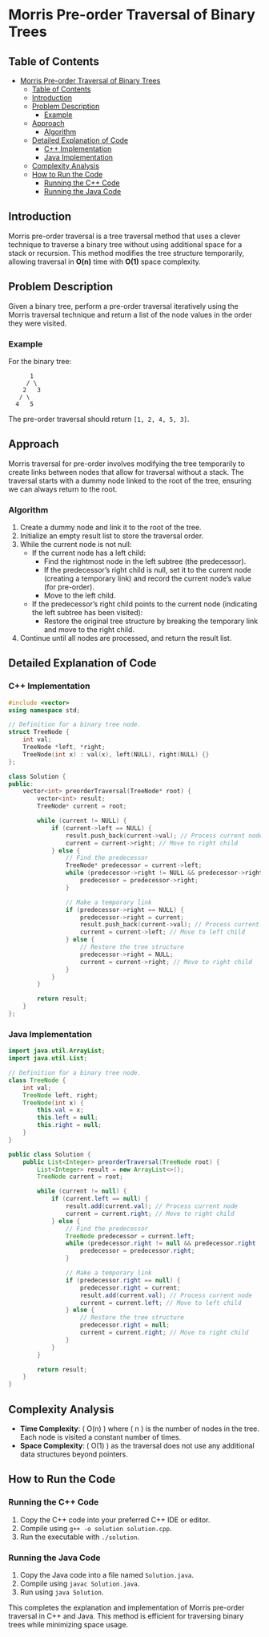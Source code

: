 # Morris Pre-order Traversal of Binary Trees

## Table of Contents

- [Morris Pre-order Traversal of Binary Trees](#morris-pre-order-traversal-of-binary-trees)
  - [Table of Contents](#table-of-contents)
  - [Introduction](#introduction)
  - [Problem Description](#problem-description)
    - [Example](#example)
  - [Approach](#approach)
    - [Algorithm](#algorithm)
  - [Detailed Explanation of Code](#detailed-explanation-of-code)
    - [C++ Implementation](#c-implementation)
    - [Java Implementation](#java-implementation)
  - [Complexity Analysis](#complexity-analysis)
  - [How to Run the Code](#how-to-run-the-code)
    - [Running the C++ Code](#running-the-c-code)
    - [Running the Java Code](#running-the-java-code)

## Introduction

Morris pre-order traversal is a tree traversal method that uses a clever technique to traverse a binary tree without using additional space for a stack or recursion. This method modifies the tree structure temporarily, allowing traversal in **O(n)** time with **O(1)** space complexity.

## Problem Description

Given a binary tree, perform a pre-order traversal iteratively using the Morris traversal technique and return a list of the node values in the order they were visited.

### Example

For the binary tree:

```plaintext
      1
     / \
    2   3
   / \
  4   5
```

The pre-order traversal should return `[1, 2, 4, 5, 3]`.

## Approach

Morris traversal for pre-order involves modifying the tree temporarily to create links between nodes that allow for traversal without a stack. The traversal starts with a dummy node linked to the root of the tree, ensuring we can always return to the root.

### Algorithm

1. Create a dummy node and link it to the root of the tree.
2. Initialize an empty result list to store the traversal order.
3. While the current node is not null:
   - If the current node has a left child:
     - Find the rightmost node in the left subtree (the predecessor).
     - If the predecessor’s right child is null, set it to the current node (creating a temporary link) and record the current node’s value (for pre-order).
     - Move to the left child.
   - If the predecessor’s right child points to the current node (indicating the left subtree has been visited):
     - Restore the original tree structure by breaking the temporary link and move to the right child.
4. Continue until all nodes are processed, and return the result list.

## Detailed Explanation of Code

### C++ Implementation

```cpp
#include <vector>
using namespace std;

// Definition for a binary tree node.
struct TreeNode {
    int val;
    TreeNode *left, *right;
    TreeNode(int x) : val(x), left(NULL), right(NULL) {}
};

class Solution {
public:
    vector<int> preorderTraversal(TreeNode* root) {
        vector<int> result;
        TreeNode* current = root;

        while (current != NULL) {
            if (current->left == NULL) {
                result.push_back(current->val); // Process current node
                current = current->right; // Move to right child
            } else {
                // Find the predecessor
                TreeNode* predecessor = current->left;
                while (predecessor->right != NULL && predecessor->right != current) {
                    predecessor = predecessor->right;
                }

                // Make a temporary link
                if (predecessor->right == NULL) {
                    predecessor->right = current;
                    result.push_back(current->val); // Process current node
                    current = current->left; // Move to left child
                } else {
                    // Restore the tree structure
                    predecessor->right = NULL;
                    current = current->right; // Move to right child
                }
            }
        }

        return result;
    }
};
```

### Java Implementation

```java
import java.util.ArrayList;
import java.util.List;

// Definition for a binary tree node.
class TreeNode {
    int val;
    TreeNode left, right;
    TreeNode(int x) {
        this.val = x;
        this.left = null;
        this.right = null;
    }
}

public class Solution {
    public List<Integer> preorderTraversal(TreeNode root) {
        List<Integer> result = new ArrayList<>();
        TreeNode current = root;

        while (current != null) {
            if (current.left == null) {
                result.add(current.val); // Process current node
                current = current.right; // Move to right child
            } else {
                // Find the predecessor
                TreeNode predecessor = current.left;
                while (predecessor.right != null && predecessor.right != current) {
                    predecessor = predecessor.right;
                }

                // Make a temporary link
                if (predecessor.right == null) {
                    predecessor.right = current;
                    result.add(current.val); // Process current node
                    current = current.left; // Move to left child
                } else {
                    // Restore the tree structure
                    predecessor.right = null;
                    current = current.right; // Move to right child
                }
            }
        }

        return result;
    }
}
```

## Complexity Analysis

- **Time Complexity**: \( O(n) \) where \( n \) is the number of nodes in the tree. Each node is visited a constant number of times.
- **Space Complexity**: \( O(1) \) as the traversal does not use any additional data structures beyond pointers.

## How to Run the Code

### Running the C++ Code

1. Copy the C++ code into your preferred C++ IDE or editor.
2. Compile using `g++ -o solution solution.cpp`.
3. Run the executable with `./solution`.

### Running the Java Code

1. Copy the Java code into a file named `Solution.java`.
2. Compile using `javac Solution.java`.
3. Run using `java Solution`.

This completes the explanation and implementation of Morris pre-order traversal in C++ and Java. This method is efficient for traversing binary trees while minimizing space usage.
